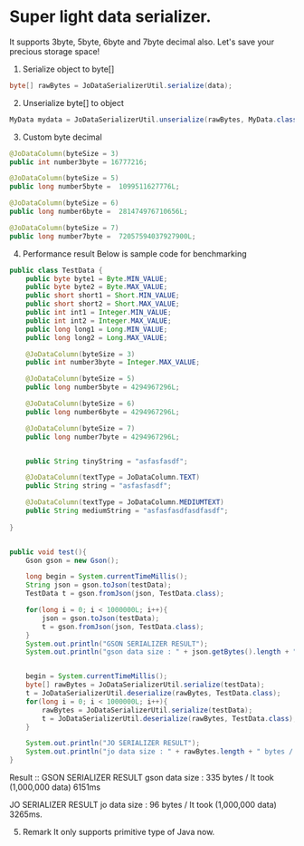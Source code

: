 Super light data serializer.
============
It supports 3byte, 5byte, 6byte and 7byte decimal also.
Let's save your precious storage space!

1. Serialize object to byte[]
```java
byte[] rawBytes = JoDataSerializerUtil.serialize(data);
```

2. Unserialize byte[] to object 
```java
MyData mydata = JoDataSerializerUtil.unserialize(rawBytes, MyData.class);
```

3. Custom byte decimal
```java
@JoDataColumn(byteSize = 3)
public int number3byte = 16777216;

@JoDataColumn(byteSize = 5)
public long number5byte =  1099511627776L;

@JoDataColumn(byteSize = 6)
public long number6byte =  281474976710656L;

@JoDataColumn(byteSize = 7)
public long number7byte =  72057594037927900L;
```

4. Performance result
Below is sample code for benchmarking
```java
public class TestData {
    public byte byte1 = Byte.MIN_VALUE;
    public byte byte2 = Byte.MAX_VALUE;
    public short short1 = Short.MIN_VALUE;
    public short short2 = Short.MAX_VALUE;
    public int int1 = Integer.MIN_VALUE;
    public int int2 = Integer.MAX_VALUE;
    public long long1 = Long.MIN_VALUE;
    public long long2 = Long.MAX_VALUE;

    @JoDataColumn(byteSize = 3)
    public int number3byte = Integer.MAX_VALUE;

    @JoDataColumn(byteSize = 5)
    public long number5byte = 4294967296L;

    @JoDataColumn(byteSize = 6)
    public long number6byte = 4294967296L;

    @JoDataColumn(byteSize = 7)
    public long number7byte = 4294967296L;


    public String tinyString = "asfasfasdf";

    @JoDataColumn(textType = JoDataColumn.TEXT)
    public String string = "asfasfasdf";

    @JoDataColumn(textType = JoDataColumn.MEDIUMTEXT)
    public String mediumString = "asfasfasdfasdfasdf";
    
}


public void test(){
    Gson gson = new Gson();

    long begin = System.currentTimeMillis();
    String json = gson.toJson(testData);
    TestData t = gson.fromJson(json, TestData.class);

    for(long i = 0; i < 1000000L; i++){
        json = gson.toJson(testData);
        t = gson.fromJson(json, TestData.class);
    }
    System.out.println("GSON SERIALIZER RESULT");
    System.out.println("gson data size : " + json.getBytes().length + " bytes / speed(1,000,000 data) " + (System.currentTimeMillis() - begin) + "ms");


    begin = System.currentTimeMillis();
    byte[] rawBytes = JoDataSerializerUtil.serialize(testData);
    t = JoDataSerializerUtil.deserialize(rawBytes, TestData.class);
    for(long i = 0; i < 1000000L; i++){
        rawBytes = JoDataSerializerUtil.serialize(testData);
        t = JoDataSerializerUtil.deserialize(rawBytes, TestData.class);
    }

    System.out.println("JO SERIALIZER RESULT");
    System.out.println("jo data size : " + rawBytes.length + " bytes / speed(1,000,000 data) " + (System.currentTimeMillis() - begin) + "ms");
}
```
Result ::
GSON SERIALIZER RESULT
gson data size : 335 bytes / It took (1,000,000 data) 6151ms

JO SERIALIZER RESULT
jo data size : 96 bytes / It took (1,000,000 data) 3265ms.


5. Remark
It only supports primitive type of Java now.

